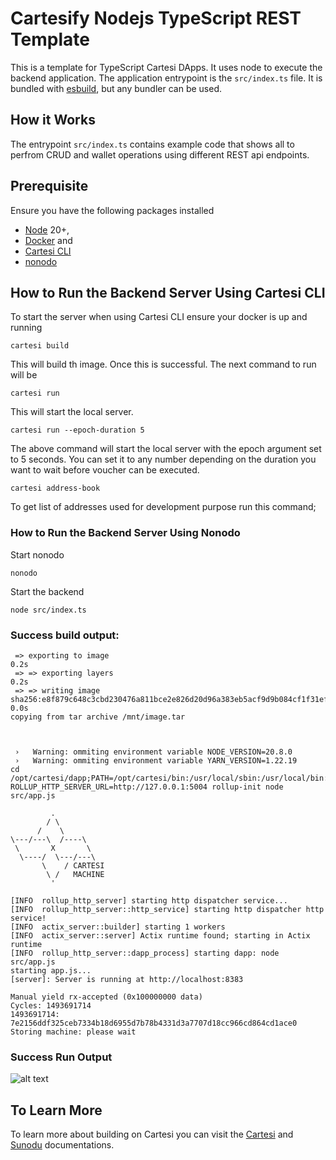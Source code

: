 # Cartesify Nodejs TypeScript REST Template

This is a template for TypeScript Cartesi DApps. It uses node to execute the backend application.
The application entrypoint is the `src/index.ts` file. It is bundled with [esbuild](https://esbuild.github.io), but any bundler can be used.

## How it Works
The entrypoint `src/index.ts` contains example code that shows all to perfrom CRUD and wallet operations using different REST api endpoints.

## Prerequisite
Ensure you have the following packages installed
- [Node](https://nodejs.org/en) 20+, 
- [Docker](https://docs.docker.com/desktop/install/windows-install/) and 
- [Cartesi CLI](https://docs.sunodo.io/guide/introduction/installing)
- [nonodo](https://github.com/Calindra/nonodo/tree/main)

## How to Run the Backend Server Using Cartesi CLI
To start the server when using Cartesi CLI ensure your docker is up and running

  ```shell
  cartesi build
  ```
  This will build th image. Once this is successful. The next command to run will be

   ```shell
  cartesi run
  ```
  This will start the local server. 

   ```shell
  cartesi run --epoch-duration 5
  ```
  The above command will start the local server with the epoch argument set to 5 seconds. You can set it to any number depending on the duration you want to wait before voucher can be executed.

   ```shell
  cartesi address-book
  ```
 To get list of addresses used for development purpose run this command;


### How to Run the Backend Server Using Nonodo

Start nonodo

```shell
nonodo
```

Start the backend

```shell
node src/index.ts
```

### Success build output:

```shell
 => exporting to image                                                                                                                                                        0.2s
 => => exporting layers                                                                                                                                                       0.2s
 => => writing image sha256:e8f879c648c3cbd230476a811bce2e826d20d96a383eb5acf9d9b084cf1f31ef                                                                                  0.0s
copying from tar archive /mnt/image.tar



 ›   Warning: ommiting environment variable NODE_VERSION=20.8.0
 ›   Warning: ommiting environment variable YARN_VERSION=1.22.19
cd /opt/cartesi/dapp;PATH=/opt/cartesi/bin:/usr/local/sbin:/usr/local/bin:/usr/sbin:/usr/bin:/sbin:/bin ROLLUP_HTTP_SERVER_URL=http://127.0.0.1:5004 rollup-init node src/app.js

         .
        / \
      /    \
\---/---\  /----\
 \       X       \
  \----/  \---/---\
       \    / CARTESI
        \ /   MACHINE
         '

[INFO  rollup_http_server] starting http dispatcher service...
[INFO  rollup_http_server::http_service] starting http dispatcher http service!
[INFO  actix_server::builder] starting 1 workers
[INFO  actix_server::server] Actix runtime found; starting in Actix runtime
[INFO  rollup_http_server::dapp_process] starting dapp: node src/app.js
starting app.js...
[server]: Server is running at http://localhost:8383

Manual yield rx-accepted (0x100000000 data)
Cycles: 1493691714
1493691714: 7e2156ddf325ceb7334b18d6955d7b78b4331d3a7707d18cc966cd864cd1ace0
Storing machine: please wait

```
### Success Run Output
![alt text](<Screenshot 2024-07-15 at 10.00.50 AM-1.png>)

 ## To Learn More
  To learn more about building on Cartesi you can visit the [Cartesi](https://docs.cartesi.io/cartesi-rollups/1.3/) and [Sunodu](https://docs.sunodo.io/) documentations.